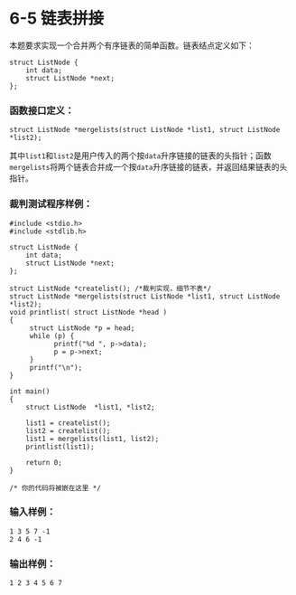 # 6-5 链表拼接
本题要求实现一个合并两个有序链表的简单函数。链表结点定义如下：

    
    
    struct ListNode {
        int data;
        struct ListNode *next;
    };
    

### 函数接口定义：

    
    
    struct ListNode *mergelists(struct ListNode *list1, struct ListNode *list2);
    

其中`list1`和`list2`是用户传入的两个按`data`升序链接的链表的头指针；函数`mergelists`将两个链表合并成一个按`data`升序链接的链表，并返回结果链表的头指针。

### 裁判测试程序样例：

    
    
    #include <stdio.h>
    #include <stdlib.h>
    
    struct ListNode {
        int data;
        struct ListNode *next;
    };
    
    struct ListNode *createlist(); /*裁判实现，细节不表*/
    struct ListNode *mergelists(struct ListNode *list1, struct ListNode *list2);
    void printlist( struct ListNode *head )
    {
         struct ListNode *p = head;
         while (p) {
               printf("%d ", p->data);
               p = p->next;
         }
         printf("\n");
    }
    
    int main()
    {
        struct ListNode  *list1, *list2;
    
        list1 = createlist();
        list2 = createlist();
        list1 = mergelists(list1, list2);
        printlist(list1);
    	
        return 0;
    }
    
    /* 你的代码将被嵌在这里 */
    

### 输入样例：

    
    
    1 3 5 7 -1
    2 4 6 -1
    

### 输出样例：

    
    
    1 2 3 4 5 6 7 
    


